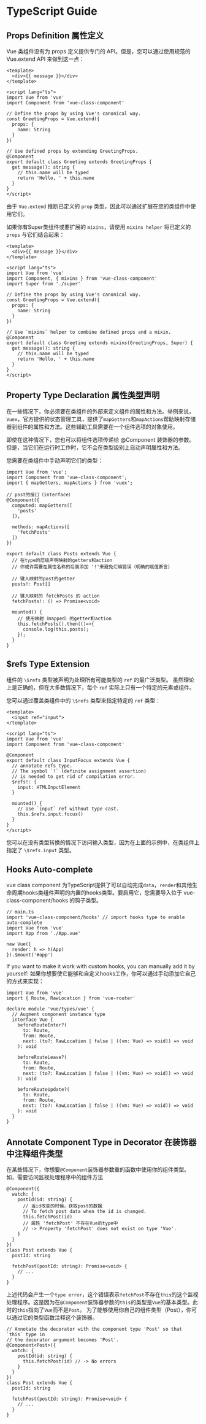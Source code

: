 # TypeScript Guide
## Props Definition 属性定义
Vue 类组件没有为 props 定义提供专门的 API。但是，您可以通过使用规范的 Vue.extend API 来做到这一点：

```
<template>
  <div>{{ message }}</div>
</template>

<script lang="ts">
import Vue from 'vue'
import Component from 'vue-class-component'

// Define the props by using Vue's canonical way.
const GreetingProps = Vue.extend({
  props: {
    name: String
  }
})

// Use defined props by extending GreetingProps.
@Component
export default class Greeting extends GreetingProps {
  get message(): string {
    // this.name will be typed
    return 'Hello, ' + this.name
  }
}
</script>
```
由于 `Vue.extend` 推断已定义的 `prop` 类型，因此可以通过扩展在您的类组件中使用它们。

如果你有Super类组件或要扩展的 `mixins`，请使用 `mixins helper` 将已定义的 `props` 与它们结合起来：

```
<template>
  <div>{{ message }}</div>
</template>

<script lang="ts">
import Vue from 'vue'
import Component, { mixins } from 'vue-class-component'
import Super from './super'

// Define the props by using Vue's canonical way.
const GreetingProps = Vue.extend({
  props: {
    name: String
  }
})

// Use `mixins` helper to combine defined props and a mixin.
@Component
export default class Greeting extends mixins(GreetingProps, Super) {
  get message(): string {
    // this.name will be typed
    return 'Hello, ' + this.name
  }
}
</script>
```

## Property Type Declaration 属性类型声明
在一些情况下，你必须要在类组件的外部来定义组件的属性和方法。举例来说，`Vuex`，官方提供的状态管理工具，提供了`mapGetters`和`mapActions`帮助映射存储器到组件的属性和方法。这些辅助工具需要在一个组件选项的对象使用。

即使在这种情况下，您也可以将组件选项传递给 @Component 装饰器的参数。 但是，当它们在运行时工作时，它不会在类型级别上自动声明属性和方法。

您需要在类组件中手动声明它们的类型：
```
import Vue from 'vue';
import Component from 'vue-class-component';
import { mapGetters, mapActions } from 'vuex';

// post的接口（interface）
@Component({
  computed: mapGetters([
    'posts'
  ]),

  methods: mapActions([
    'fetchPosts'
  ])
})

export default class Posts extends Vue {
  // 在type的层级声明映射的getters和action
  // 你或许需要在属性名称的后面添加 '!'来避免汇编错误（明确的赋值断言）

  // 键入映射的post的getter
  posts!: Post[]

  // 键入映射的 fetchPosts 的 action
  fetchPosts!: () => Promise<void>

  mounted() {
    // 使用映射（mapped）的getter和action
    this.fetchPosts().then(()=>{
      console.log(this.posts);
    });
  }
}

```

## \$refs Type Extension
组件的 `\$refs` 类型被声明为处理所有可能类型的 `ref` 的最广泛类型。 虽然理论上是正确的，但在大多数情况下，每个 `ref` 实际上只有一个特定的元素或组件。

您可以通过覆盖类组件中的 `\$refs` 类型来指定特定的 `ref` 类型：

```
<template>
  <input ref="input">
</template>

<script lang="ts">
import Vue from 'vue'
import Component from 'vue-class-component'

@Component
export default class InputFocus extends Vue {
  // annotate refs type.
  // The symbol `!` (definite assignment assertion)
  // is needed to get rid of compilation error.
  $refs!: {
    input: HTMLInputElement
  }

  mounted() {
    // Use `input` ref without type cast.
    this.$refs.input.focus()
  }
}
</script>
```
您可以在没有类型转换的情况下访问输入类型，因为在上面的示例中，在类组件上指定了 `\$refs.input` 类型。

## Hooks Auto-complete
vue class component 为TypeScript提供了可以自动完成`data`，`render`和其他生命周期hooks类组件声明的内置的hooks类型。要启用它，您需要导入位于 vue-class-component/hooks 的钩子类型。

```
// main.ts
import 'vue-class-component/hooks' // import hooks type to enable auto-complete
import Vue from 'vue'
import App from './App.vue'

new Vue({
  render: h => h(App)
}).$mount('#app')
```
If you want to make it work with custom hooks, you can manually add it by yourself:
如果你想要使它能够和自定义hooks工作，你可以通过手动添加它自己的方式来实现：
```
import Vue from 'vue'
import { Route, RawLocation } from 'vue-router'

declare module 'vue/types/vue' {
  // Augment component instance type
  interface Vue {
    beforeRouteEnter?(
      to: Route,
      from: Route,
      next: (to?: RawLocation | false | ((vm: Vue) => void)) => void
    ): void

    beforeRouteLeave?(
      to: Route,
      from: Route,
      next: (to?: RawLocation | false | ((vm: Vue) => void)) => void
    ): void

    beforeRouteUpdate?(
      to: Route,
      from: Route,
      next: (to?: RawLocation | false | ((vm: Vue) => void)) => void
    ): void
  }
}
```

## Annotate Component Type in Decorator 在装饰器中注释组件类型
在某些情况下，你想要`@Component`装饰器参数重的函数中使用你的组件类型。
如，需要访问监视处理程序中的组件方法
```
@Component({
  watch: {
    postId(id: string) {
      // 当id改变的时候，获取post的数据
      // To fetch post data when the id is changed.
      this.fetchPost(id) 
      // 属性 'fetchPost' 不存在Vue的type中
      // -> Property 'fetchPost' does not exist on type 'Vue'.
    }
  }
})
class Post extends Vue {
  postId: string

  fetchPost(postId: string): Promise<void> {
    // ...
  }
}
```
上述代码会产生一个`type error`，这个错误表示`fetchPost`不存在`this`的这个监视处理程序。这是因为在`@Component`装饰器参数的`this`的类型是`Vue`的基本类型。此时的`this`指向了`Vue`而不是`Post`。
为了能够使用你自己的组件类型（Post），你可以通过它的类型函数注释这个装饰器。

```
// Annotate the decorator with the component type 'Post' so that `this` type in
// the decorator argument becomes 'Post'.
@Component<Post>({
  watch: {
    postId(id: string) {
      this.fetchPost(id) // -> No errors
    }
  }
})
class Post extends Vue {
  postId: string

  fetchPost(postId: string): Promise<void> {
    // ...
  }
}
```